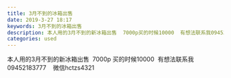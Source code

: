 ```yaml
---
title: 3月不到的冰箱出售
date: 2019-3-27 18:17
keywords: 3月不到的冰箱出售
description: 本人用的3月不到的新冰箱出售  7000p买的时候10000  有想法联系我09452183777  微信hctzs4321
categories: used
---
```

<td class="t_f" id="postmessage_3322436">

本人用的3月不到的新冰箱出售  7000p 买的时候10000  有想法联系我09452183777    微信hctzs4321</td>

